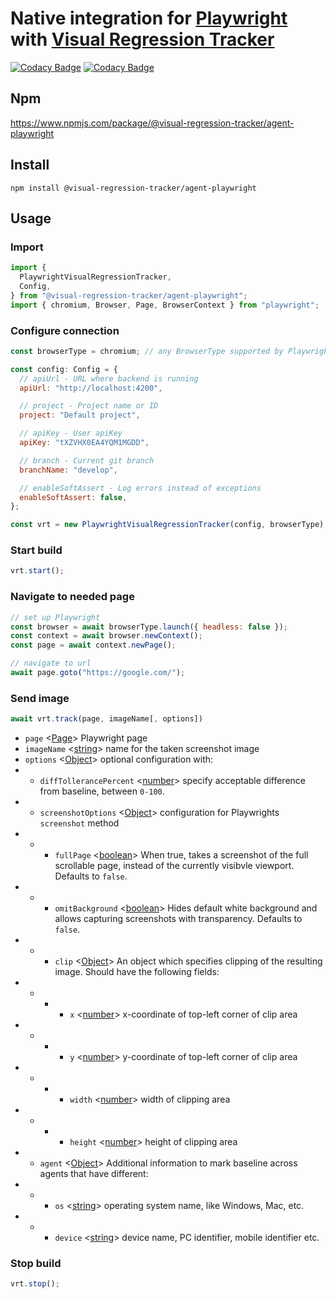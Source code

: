 # Native integration for [Playwright](https://github.com/microsoft/playwright) with [Visual Regression Tracker](https://github.com/Visual-Regression-Tracker/Visual-Regression-Tracker)

[![Codacy Badge](https://app.codacy.com/project/badge/Grade/7c9f8095909c4220bff56b66b4cb728d)](https://www.codacy.com/gh/Visual-Regression-Tracker/agent-playwright?utm_source=github.com&utm_medium=referral&utm_content=Visual-Regression-Tracker/agent-playwright&utm_campaign=Badge_Grade)
[![Codacy Badge](https://app.codacy.com/project/badge/Coverage/7c9f8095909c4220bff56b66b4cb728d)](https://www.codacy.com/gh/Visual-Regression-Tracker/agent-playwright?utm_source=github.com&utm_medium=referral&utm_content=Visual-Regression-Tracker/agent-playwright&utm_campaign=Badge_Coverage)

## Npm

https://www.npmjs.com/package/@visual-regression-tracker/agent-playwright

## Install

`npm install @visual-regression-tracker/agent-playwright`

## Usage

### Import

```js
import {
  PlaywrightVisualRegressionTracker,
  Config,
} from "@visual-regression-tracker/agent-playwright";
import { chromium, Browser, Page, BrowserContext } from "playwright";
```

### Configure connection

```js
const browserType = chromium; // any BrowserType supported by Playwright

const config: Config = {
  // apiUrl - URL where backend is running
  apiUrl: "http://localhost:4200",

  // project - Project name or ID
  project: "Default project",

  // apiKey - User apiKey
  apiKey: "tXZVHX0EA4YQM1MGDD",

  // branch - Current git branch
  branchName: "develop",

  // enableSoftAssert - Log errors instead of exceptions
  enableSoftAssert: false,
};

const vrt = new PlaywrightVisualRegressionTracker(config, browserType);
```

### Start build

```js
vrt.start();
```

### Navigate to needed page

```js
// set up Playwright
const browser = await browserType.launch({ headless: false });
const context = await browser.newContext();
const page = await context.newPage();

// navigate to url
await page.goto("https://google.com/");
```

### Send image

```js
await vrt.track(page, imageName[, options])
```

- `page` <[Page](https://playwright.dev/#version=v1.0.2&path=docs%2Fapi.md&q=class-page)> Playwright page
- `imageName` <[string](https://developer.mozilla.org/en-US/docs/Web/JavaScript/Data_structures#String_type)> name for the taken screenshot image
- `options` <[Object](https://developer.mozilla.org/en-US/docs/Web/JavaScript/Reference/Global_Objects/Object)> optional configuration with:
- - `diffTollerancePercent` <[number](https://developer.mozilla.org/en-US/docs/Web/JavaScript/Data_structures#Number_type)> specify acceptable difference from baseline, between `0-100`.
- - `screenshotOptions` <[Object](https://developer.mozilla.org/en-US/docs/Web/JavaScript/Reference/Global_Objects/Object)> configuration for Playwrights `screenshot` method
- - - `fullPage` <[boolean](https://developer.mozilla.org/en-US/docs/Web/JavaScript/Data_structures#Boolean_type)> When true, takes a screenshot of the full scrollable page, instead of the currently visibvle viewport. Defaults to `false`.
- - - `omitBackground` <[boolean](https://developer.mozilla.org/en-US/docs/Web/JavaScript/Data_structures#Boolean_type)> Hides default white background and allows capturing screenshots with transparency. Defaults to `false`.
- - - `clip` <[Object](https://developer.mozilla.org/en-US/docs/Web/JavaScript/Reference/Global_Objects/Object)> An object which specifies clipping of the resulting image. Should have the following fields:
- - - - `x` <[number](https://developer.mozilla.org/en-US/docs/Web/JavaScript/Data_structures#Number_type)> x-coordinate of top-left corner of clip area
- - - - `y` <[number](https://developer.mozilla.org/en-US/docs/Web/JavaScript/Data_structures#Number_type)> y-coordinate of top-left corner of clip area
- - - - `width` <[number](https://developer.mozilla.org/en-US/docs/Web/JavaScript/Data_structures#Number_type)> width of clipping area
- - - - `height` <[number](https://developer.mozilla.org/en-US/docs/Web/JavaScript/Data_structures#Number_type)> height of clipping area
- - `agent` <[Object](https://developer.mozilla.org/en-US/docs/Web/JavaScript/Reference/Global_Objects/Object)> Additional information to mark baseline across agents that have different:
- - - `os` <[string](https://developer.mozilla.org/en-US/docs/Web/JavaScript/Data_structures#String_type)> operating system name, like Windows, Mac, etc.
- - - `device` <[string](https://developer.mozilla.org/en-US/docs/Web/JavaScript/Data_structures#String_type)> device name, PC identifier, mobile identifier etc.

### Stop build

```js
vrt.stop();
```
